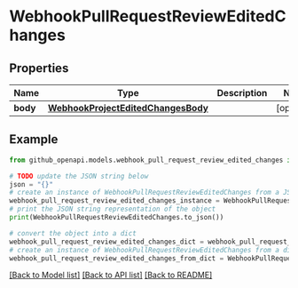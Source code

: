 # WebhookPullRequestReviewEditedChanges


## Properties

Name | Type | Description | Notes
------------ | ------------- | ------------- | -------------
**body** | [**WebhookProjectEditedChangesBody**](WebhookProjectEditedChangesBody.md) |  | [optional] 

## Example

```python
from github_openapi.models.webhook_pull_request_review_edited_changes import WebhookPullRequestReviewEditedChanges

# TODO update the JSON string below
json = "{}"
# create an instance of WebhookPullRequestReviewEditedChanges from a JSON string
webhook_pull_request_review_edited_changes_instance = WebhookPullRequestReviewEditedChanges.from_json(json)
# print the JSON string representation of the object
print(WebhookPullRequestReviewEditedChanges.to_json())

# convert the object into a dict
webhook_pull_request_review_edited_changes_dict = webhook_pull_request_review_edited_changes_instance.to_dict()
# create an instance of WebhookPullRequestReviewEditedChanges from a dict
webhook_pull_request_review_edited_changes_from_dict = WebhookPullRequestReviewEditedChanges.from_dict(webhook_pull_request_review_edited_changes_dict)
```
[[Back to Model list]](../README.md#documentation-for-models) [[Back to API list]](../README.md#documentation-for-api-endpoints) [[Back to README]](../README.md)


